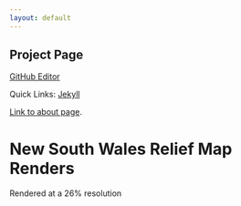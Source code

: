 ```yaml
---
layout: default
---
```


## Project Page

[GitHub Editor](https://github.com/jliang33-web/jliang33-web.github.io/edit/main/docs/index.md)

Quick Links:
[Jekyll](https://jekyllrb.com/)

[Link to about page](./about-page.html).


# New South Wales Relief Map Renders

Rendered at a 26% resolution

